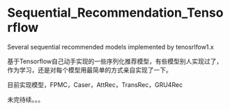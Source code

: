 # Sequential_Recommendation_Tensorflow
Several sequential recommended models implemented by tenosrlfow1.x

基于Tensorflow自己动手实现的一些序列化推荐模型，有些模型别人实现过了，作为学习，还是对每个模型用最简单的方式亲自实现了一下。

目前实现模型，FPMC，Caser，AttRec，TransRec，GRU4Rec

未完待续。。。

